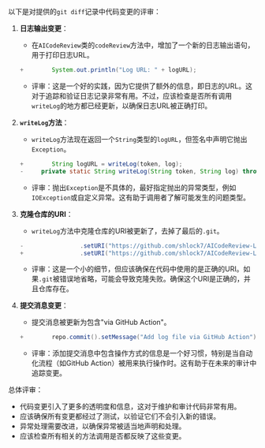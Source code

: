 以下是对提供的`git diff`记录中代码变更的评审：

1. **日志输出变更**：
   - 在`AICodeReview`类的`codeReview`方法中，增加了一个新的日志输出语句，用于打印日志URL。
   ```java
   +        System.out.println("Log URL: " + logURL);
   ```
   - 评审：这是一个好的实践，因为它提供了额外的信息，即日志的URL。这对于追踪和验证日志记录非常有用。不过，应该检查是否所有调用`writeLog`的地方都已经更新，以确保日志URL被正确打印。

2. **`writeLog`方法**：
   - `writeLog`方法现在返回一个`String`类型的`logURL`，但签名中声明它抛出`Exception`。
   ```java
   +        String logURL = writeLog(token, log);
   -     private static String writeLog(String token, String log) throws Exception  {
   ```
   - 评审：抛出`Exception`是不具体的，最好指定抛出的异常类型，例如`IOException`或自定义异常。这有助于调用者了解可能发生的问题类型。

3. **克隆仓库的URI**：
   - `writeLog`方法中克隆仓库的URI被更新了，去掉了最后的`.git`。
   ```java
   -                .setURI("https://github.com/shlock7/AICodeReview-Log")
   +                .setURI("https://github.com/shlock7/AICodeReview-Log.git")
   ```
   - 评审：这是一个小的细节，但应该确保在代码中使用的是正确的URI。如果`.git`被错误地省略，可能会导致克隆失败。确保这个URI是正确的，并且仓库存在。

4. **提交消息变更**：
   - 提交消息被更新为包含"via GitHub Action"。
   ```java
   +        repo.commit().setMessage("Add log file via GitHub Action").call();
   ```
   - 评审：添加提交消息中包含操作方式的信息是一个好习惯，特别是当自动化流程（如GitHub Action）被用来执行操作时。这有助于在未来的审计中追踪变更。

总体评审：
- 代码变更引入了更多的透明度和信息，这对于维护和审计代码非常有用。
- 应该确保所有变更都经过了测试，以验证它们不会引入新的错误。
- 异常处理需要改进，以确保异常被适当地声明和处理。
- 应该检查所有相关的方法调用是否都反映了这些变更。